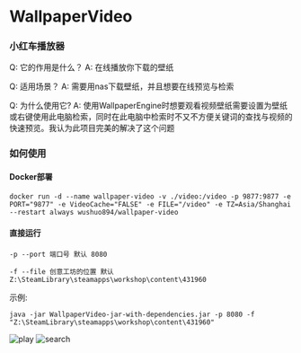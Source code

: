 # WallpaperVideo

### 小红车播放器

Q: 它的作用是什么？ A: 在线播放你下载的壁纸

Q: 适用场景？ A: 需要用nas下载壁纸，并且想要在线预览与检索

Q: 为什么使用它? A: 使用WallpaperEngine时想要观看视频壁纸需要设置为壁纸或右键使用此电脑检索，同时在此电脑中检索时不又不方便关键词的查找与视频的快速预览。我认为此项目完美的解决了这个问题

### 如何使用

#### Docker部署

    docker run -d --name wallpaper-video -v ./video:/video -p 9877:9877 -e PORT="9877" -e VideoCache="FALSE" -e FILE="/video" -e TZ=Asia/Shanghai --restart always wushuo894/wallpaper-video

#### 直接运行

`-p --port 端口号 默认 8080`

`-f --file 创意工坊的位置 默认 Z:\SteamLibrary\steamapps\workshop\content\431960`



示例:

    java -jar WallpaperVideo-jar-with-dependencies.jar -p 8080 -f "Z:\SteamLibrary\steamapps\workshop\content\431960"

![play](https://github.com/wushuo894/WallpaperVideo/raw/master/image/play.png)
![search](https://github.com/wushuo894/WallpaperVideo/raw/master/image/search.png)

